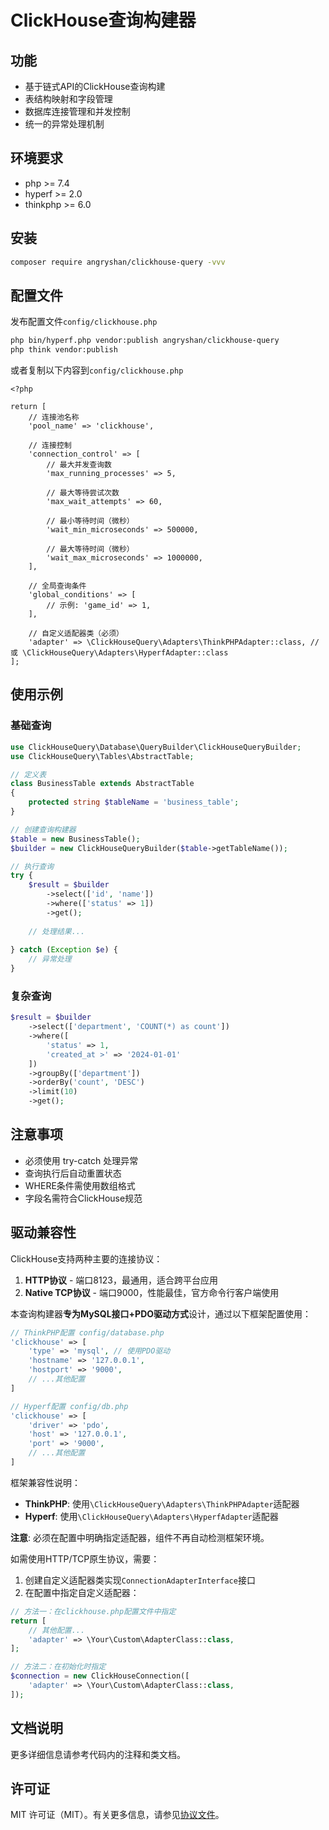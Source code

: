 # ClickHouse查询构建器

## 功能

* 基于链式API的ClickHouse查询构建
* 表结构映射和字段管理
* 数据库连接管理和并发控制
* 统一的异常处理机制

## 环境要求

* php >= 7.4
* hyperf >= 2.0
* thinkphp >= 6.0

## 安装

```bash
composer require angryshan/clickhouse-query -vvv
```

## 配置文件

发布配置文件`config/clickhouse.php`

```bash
php bin/hyperf.php vendor:publish angryshan/clickhouse-query
php think vendor:publish
```

或者复制以下内容到`config/clickhouse.php`
```
<?php

return [
    // 连接池名称
    'pool_name' => 'clickhouse',
    
    // 连接控制
    'connection_control' => [
        // 最大并发查询数
        'max_running_processes' => 5,
        
        // 最大等待尝试次数
        'max_wait_attempts' => 60,
        
        // 最小等待时间（微秒）
        'wait_min_microseconds' => 500000,
        
        // 最大等待时间（微秒）
        'wait_max_microseconds' => 1000000,
    ],
    
    // 全局查询条件
    'global_conditions' => [
        // 示例: 'game_id' => 1, 
    ],
    
    // 自定义适配器类（必须）
    'adapter' => \ClickHouseQuery\Adapters\ThinkPHPAdapter::class, // 或 \ClickHouseQuery\Adapters\HyperfAdapter::class
]; 
```

## 使用示例

### 基础查询

```php
use ClickHouseQuery\Database\QueryBuilder\ClickHouseQueryBuilder;
use ClickHouseQuery\Tables\AbstractTable;

// 定义表
class BusinessTable extends AbstractTable
{
    protected string $tableName = 'business_table';
}

// 创建查询构建器
$table = new BusinessTable();
$builder = new ClickHouseQueryBuilder($table->getTableName());

// 执行查询
try {
    $result = $builder
        ->select(['id', 'name'])
        ->where(['status' => 1])
        ->get();
        
    // 处理结果...
    
} catch (Exception $e) {
    // 异常处理
}
```

### 复杂查询

```php
$result = $builder
    ->select(['department', 'COUNT(*) as count'])
    ->where([
        'status' => 1,
        'created_at >' => '2024-01-01'
    ])
    ->groupBy(['department'])
    ->orderBy('count', 'DESC')
    ->limit(10)
    ->get();
```

## 注意事项

* 必须使用 try-catch 处理异常
* 查询执行后自动重置状态
* WHERE条件需使用数组格式
* 字段名需符合ClickHouse规范

## 驱动兼容性

ClickHouse支持两种主要的连接协议：

1. **HTTP协议** - 端口8123，最通用，适合跨平台应用
2. **Native TCP协议** - 端口9000，性能最佳，官方命令行客户端使用

本查询构建器**专为MySQL接口+PDO驱动方式**设计，通过以下框架配置使用：

```php
// ThinkPHP配置 config/database.php
'clickhouse' => [
    'type' => 'mysql', // 使用PDO驱动
    'hostname' => '127.0.0.1',
    'hostport' => '9000', 
    // ...其他配置
]

// Hyperf配置 config/db.php
'clickhouse' => [
    'driver' => 'pdo',
    'host' => '127.0.0.1',
    'port' => '9000', 
    // ...其他配置
]
```

框架兼容性说明：
- **ThinkPHP**: 使用`\ClickHouseQuery\Adapters\ThinkPHPAdapter`适配器
- **Hyperf**: 使用`\ClickHouseQuery\Adapters\HyperfAdapter`适配器

**注意**: 必须在配置中明确指定适配器，组件不再自动检测框架环境。

如需使用HTTP/TCP原生协议，需要：

1. 创建自定义适配器类实现`ConnectionAdapterInterface`接口
2. 在配置中指定自定义适配器：
```php
// 方法一：在clickhouse.php配置文件中指定
return [
    // 其他配置...
    'adapter' => \Your\Custom\AdapterClass::class,
];

// 方法二：在初始化时指定
$connection = new ClickHouseConnection([
    'adapter' => \Your\Custom\AdapterClass::class,
]);
```

## 文档说明

更多详细信息请参考代码内的注释和类文档。

## 许可证

MIT 许可证（MIT）。有关更多信息，请参见[协议文件](LICENSE)。